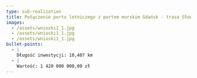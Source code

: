 ```yaml
---
type: sub-realization
title: Połączenie portu lotniczego z portem morskim Gdańsk - trasa Słowackiego
images:
  - /assets/wnioski1_1.jpg
  - /assets/wnioski1_1.jpg
  - /assets/wnioski1_1.jpg
bullet-points:
  - |
    Długość inwestycji: 10,407 km
  - |
    Wartość: 1 420 000 000,00 zł
---
```

